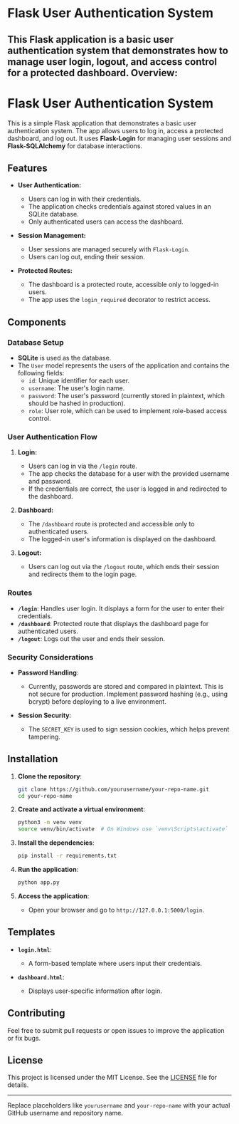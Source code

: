 # Flask User Authentication System
This Flask application is a basic user authentication system that demonstrates how to manage user login, logout, and access control for a protected dashboard.
Overview:
---

# Flask User Authentication System

This is a simple Flask application that demonstrates a basic user authentication system. The app allows users to log in, access a protected dashboard, and log out. It uses **Flask-Login** for managing user sessions and **Flask-SQLAlchemy** for database interactions.

## Features

- **User Authentication:**
  - Users can log in with their credentials.
  - The application checks credentials against stored values in an SQLite database.
  - Only authenticated users can access the dashboard.

- **Session Management:**
  - User sessions are managed securely with `Flask-Login`.
  - Users can log out, ending their session.

- **Protected Routes:**
  - The dashboard is a protected route, accessible only to logged-in users.
  - The app uses the `login_required` decorator to restrict access.

## Components

### Database Setup

- **SQLite** is used as the database.
- The `User` model represents the users of the application and contains the following fields:
  - `id`: Unique identifier for each user.
  - `username`: The user's login name.
  - `password`: The user's password (currently stored in plaintext, which should be hashed in production).
  - `role`: User role, which can be used to implement role-based access control.

### User Authentication Flow

1. **Login:**
   - Users can log in via the `/login` route.
   - The app checks the database for a user with the provided username and password.
   - If the credentials are correct, the user is logged in and redirected to the dashboard.

2. **Dashboard:**
   - The `/dashboard` route is protected and accessible only to authenticated users.
   - The logged-in user's information is displayed on the dashboard.

3. **Logout:**
   - Users can log out via the `/logout` route, which ends their session and redirects them to the login page.

### Routes

- **`/login`**: Handles user login. It displays a form for the user to enter their credentials.
- **`/dashboard`**: Protected route that displays the dashboard page for authenticated users.
- **`/logout`**: Logs out the user and ends their session.

### Security Considerations

- **Password Handling**: 
  - Currently, passwords are stored and compared in plaintext. This is not secure for production. Implement password hashing (e.g., using bcrypt) before deploying to a live environment.

- **Session Security**:
  - The `SECRET_KEY` is used to sign session cookies, which helps prevent tampering.

## Installation

1. **Clone the repository**:
   ```bash
   git clone https://github.com/yourusername/your-repo-name.git
   cd your-repo-name
   ```

2. **Create and activate a virtual environment**:
   ```bash
   python3 -m venv venv
   source venv/bin/activate  # On Windows use `venv\Scripts\activate`
   ```

3. **Install the dependencies**:
   ```bash
   pip install -r requirements.txt
   ```

4. **Run the application**:
   ```bash
   python app.py
   ```

5. **Access the application**:
   - Open your browser and go to `http://127.0.0.1:5000/login`.

## Templates

- **`login.html`**: 
  - A form-based template where users input their credentials.
  
- **`dashboard.html`**: 
  - Displays user-specific information after login.

## Contributing

Feel free to submit pull requests or open issues to improve the application or fix bugs.

## License

This project is licensed under the MIT License. See the [LICENSE](LICENSE) file for details.

---

Replace placeholders like `yourusername` and `your-repo-name` with your actual GitHub username and repository name.
